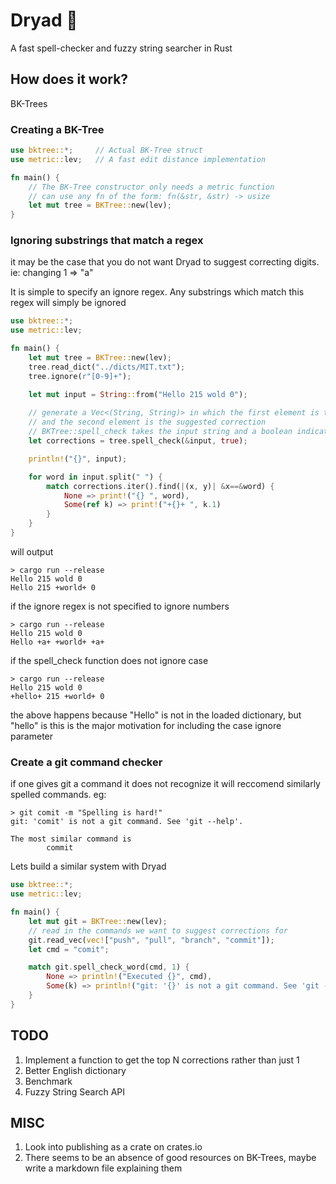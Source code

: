 # Dryad 🌴
A fast spell-checker and fuzzy string searcher in Rust 

## How does it work?
BK-Trees 

### Creating a BK-Tree
```rust
use bktree::*;     // Actual BK-Tree struct
use metric::lev;   // A fast edit distance implementation 

fn main() {
    // The BK-Tree constructor only needs a metric function
    // can use any fn of the form: fn(&str, &str) -> usize
    let mut tree = BKTree::new(lev);    
}
```

### Ignoring substrings that match a regex
it may be the case that you do not want Dryad to suggest correcting digits. ie: changing 1 => "a"

It is simple to specify an ignore regex. Any substrings which match this regex will simply be ignored
```rust
use bktree::*;
use metric::lev;

fn main() {
    let mut tree = BKTree::new(lev);
    tree.read_dict("../dicts/MIT.txt");
    tree.ignore(r"[0-9]+");

    let mut input = String::from("Hello 215 wold 0");
   
    // generate a Vec<(String, String)> in which the first element is the original string
    // and the second element is the suggested correction
    // BKTree::spell_check takes the input string and a boolean indicating whether or not to ignore case
    let corrections = tree.spell_check(&input, true);

    println!("{}", input);

    for word in input.split(" ") {
        match corrections.iter().find(|(x, y)| &x==&word) {
            None => print!("{} ", word),
            Some(ref k) => print!("+{}+ ", k.1)
        }
    }
}
```

will output
```console
> cargo run --release
Hello 215 wold 0
Hello 215 +world+ 0 
```

if the ignore regex is not specified to ignore numbers
```console
> cargo run --release
Hello 215 wold 0
Hello +a+ +world+ +a+ 
``` 

if the spell_check function does not ignore case
```console
> cargo run --release
Hello 215 wold 0
+hello+ 215 +world+ 0
```
the above happens because "Hello" is not in the loaded dictionary, but "hello" is
this is the major motivation for including the case ignore parameter

### Create a git command checker
if one gives git a command it does not recognize it will reccomend similarly spelled commands. 
eg: 
```console
> git comit -m "Spelling is hard!"
git: 'comit' is not a git command. See 'git --help'.

The most similar command is
        commit
```

Lets build a similar system with Dryad
```rust
use bktree::*;
use metric::lev;

fn main() {
    let mut git = BKTree::new(lev);
    // read in the commands we want to suggest corrections for
    git.read_vec(vec!["push", "pull", "branch", "commit"]);
    let cmd = "comit";

    match git.spell_check_word(cmd, 1) {
        None => println!("Executed {}", cmd),
        Some(k) => println!("git: '{}' is not a git command. See 'git --help'.\n\nThe most similar command is\n\t{}", cmd, k)
    }
}
```

## TODO
1. Implement a function to get the top N corrections rather than just 1
2. Better English dictionary
3. Benchmark
4. Fuzzy String Search API

## MISC
1. Look into publishing as a crate on crates.io
2. There seems to be an absence of good resources on BK-Trees, maybe write a markdown file explaining them